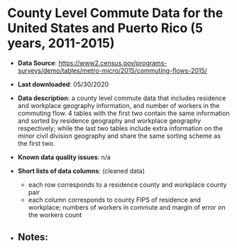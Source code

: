 # County Level Commute Data for the United States and Puerto Rico (5 years, 2011-2015)

- **Data Source**: https://www2.census.gov/programs-surveys/demo/tables/metro-micro/2015/commuting-flows-2015/

- **Last downloaded**: 05/30/2020

- **Data description**: a county level commute data that includes residence and workplace geography information, and number of workers in the commuting flow. 4 tables with the first two contain the same information and sorted by residence geography and workplace geography respectively; while the last two tables include extra information on the minor civil division geography and share the same sorting scheme as the first two. 

- **Known data quality issues**: n/a

- **Short lists of data columns**: (cleaned data)
	- each row corresponds to a residence county and workplace county pair
	- each column corresponds to county FIPS of residence and workplace; numbers of workers in commute and margin of error on the workers count

- **Notes**:
	- 